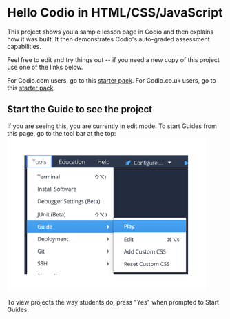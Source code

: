 # Hello Codio in HTML/CSS/JavaScript
This project shows you a sample lesson page in Codio and then explains how it was built. It then demonstrates Codio's auto-graded assessment capabilities.

Feel free to edit and try things out -- if you need a new copy of this project use one of the links below.

For Codio.com users, go to this [starter pack](https://codio.com/home/starter-packs/5e1b60e2-9d29-4e4c-8780-e6038991ec5d).
For Codio.co.uk users, go to this [starter pack](https://codio.co.uk/home/starter-packs/f1c63b4e-1fa8-406e-84a7-9b40d62eacf9).

## Start the Guide to see the project
If you are seeing this, you are currently in edit mode. To start Guides from this page, go to the tool bar at the top:
![.guides/img/playGuide](.guides/img/playGuide.png)

To view projects the way students do, press "Yes" when prompted to Start Guides.